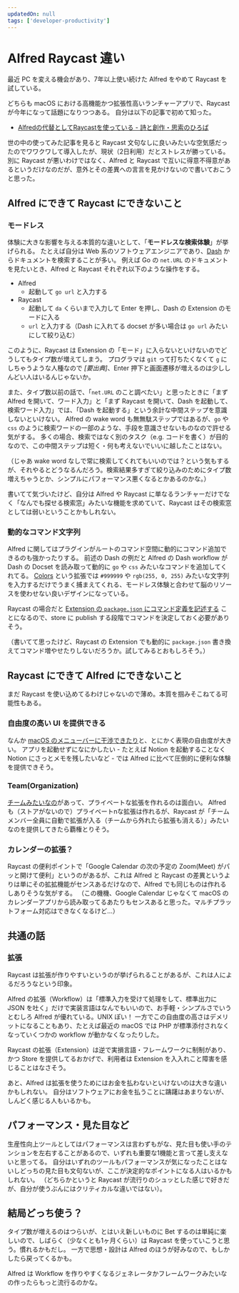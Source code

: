 ```yaml
---
updatedOn: null
tags: ['developer-productivity']
---
```


# Alfred Raycast 違い

最近 PC を変える機会があり、7年以上使い続けた Alfred をやめて Raycast を試している。

どちらも macOS における高機能かつ拡張性高いランチャーアプリで、Raycast が今年になって話題になりつつある。
自分は以下の記事で初めて知った。

- [Alfredの代替としてRaycastを使っている \- 詩と創作・思索のひろば](https://motemen.hatenablog.com/entry/2022/02/raycast)

世の中の使ってみた記事を見ると Raycast 文句なしに良いみたいな空気感だったのでワワクワして導入したが、現状（2日利用）だとストレスが勝っている。
別に Raycast が悪いわけではなく、Alfred と Raycast で互いに得意不得意があるというだけなのだが、意外とその差異への言言を見かけないので書いておこうと思った。

## Alfred にできて Raycast にできないこと
### モードレス
体験に大きな影響を与える本質的な違いとして、「**モードレスな検索体験**」が挙げられる。
たとえば自分は Web 系のソフトウェアエンジニアであり、[Dash](https://kapeli.com/dash) からドキュメントを検索することが多い。
例えば Go の `net.URL` のドキュメントを見たいとき、Alfred と Raycast それぞれ以下のような操作をする。

 - Alfred
   - 起動して `go url` と入力する
- Raycast
  - 起動して `da` くらいまで入力して Enter を押し、Dash の Extension のモードに入る
  - `url` と入力する（Dash に入れてる docset が多い場合は `go url` みたいにして絞り込む）

このように、Raycast は Extension の「モード」に入らないといけないのでどうしてもタイプ数が増えてしまう。
プログラマは `git` って打ちたくなくて `g` にしちゃうような人種なので _\[要出典\]_、Enter 押下と画面遷移が増えるのは少ししんどい人はいるんじゃないか。

また、タイプ数以前の話で、「`net.URL` のこと調べたい」と思ったときに「まず Alfred を開いて、ワード入力」と「まず Raycast を開いて、Dash を起動して、検索ワード入力」では、「Dash を起動する」という余計な中間ステップを意識しないといけない。
Alfred の wake word も無無駄ステップではあるが、`go` や `css` のように検索ワードの一部のような、手段を意識させないものなので許せる気がする。
多くの場合、検索ではなく別のタスク（e.g. コードを書く）が目的なので、この中間ステップは短く・何も考えないでいいに越したことはない。

（じゃあ wake word なしで常に検索してくれてもいいのでは？という気もするが、それやるとどうなるんだろう。検索結果多すぎて絞り込みのためにタイプ数増えちゃうとか、シンプルにパフォーマンス悪くなるとかあるのかな。）

書いてて気づいたけど、自分は Alfred や Raycast に単なるランチャーだけでなく「なんでも探せる検索窓」みたいな機能を求めていて、Raycast はその検索窓としては弱いということかもしれない。

### 動的なコマンド文字列
Alfred に関してはプラグインがルートのコマンド空間に動的にコマンド追加できるのも強かったりする。
前述の Dash の例だと Alfred の Dash workflow が Dash の Docset を読み取って動的に `go` や `css` みたいなコマンドを追加してくれてる。
[Colors](https://www.packal.org/workflow/colors) という拡張では `#999999` や `rgb(255, 0, 255)` みたいな文字列を入力するだけでうまく捕まえてくれる、モードレス体験と合わせて脳のリソースを使わせない良いデザインになっている。

Raycast の場合だと [Extension の `package.json` にコマンド定義を記述する](https://developers.raycast.com/information/manifest) ことになるので、store に publish する段階でコマンドを決定しておく必要がありそう。

（書いてて思ったけど、Raycast の Extension でも動的に `package.json` 書き換えてコマンド増やせたりしないだろうか。試してみるとおもしろそう。）


## Raycast にできて Alfred にできないこと
まだ Raycast を使い込めてるわけじゃないので薄め。本質を掴みそこねてる可能性もある。

### 自由度の高い UI を提供できる
なんか [macOS のメニューバーに干渉できたり](https://developers.raycast.com/api-reference/menu-bar-commands)と、とにかく表現の自由度が大きい。
アプリを起動せずになにかしたい - たとえば Notion を起動することなく Notion にさっとメモを残したいなど - では Alfred に比べて圧倒的に便利な体験を提供できそう。

### Team(Organization)
[チームみたいなの](https://www.raycast.com/teams)があって、プライベートな拡張を作れるのは面白い。
Alfred も（ストアがないので）プライベートnな拡張は作れるが、Raycast が「チームメンバー全員に自動で拡張が入る（チームから外れたら拡張も消える）」みたいなのを提供してきたら覇権とりそう。

### カレンダーの拡張？
Raycast の便利ポイントで「Google Calendar の次の予定の Zoom(Meet) がパッと開けて便利」というのがあるが、これは Alfred と Raycast の差異というよりは単にその拡拡機能がセンスあるだけなので、Alfred でも同じものは作れるしありそうな気がする。
（この機機、Google Calendar じゃなくて macOS のカレンダーアプリから読み取ってるあたりもセンスあると思った。マルチプラットフォーム対応はできなくなるけど…）


## 共通の話
### 拡張
Raycast は拡張が作りやすいというのが挙げられることがあるが、これは人によるだろうなという印象。

Alfred の拡張（Workflow）は「標準入力を受けて処理をして、標準出力に JSON を吐く」だけで実装言語はなんでもいいので、お手軽・シンプルさでいうとむしろ Alfred が優れている。UNIX ぽい！
一方でこの自由度の高さはデメリットになることもあり、たとえば最近の macOS では PHP が標準添付されなくなっていくつかの workflow が動かなくなったりした。

Raycast の拡張（Extension）は逆で実損言語・フレームワークに制制があり、かつ Store を提供してるおかげで、利用者は Extension を入入れこと障害を感じることはなさそう。

あと、Alfred は拡張を使うためにはお金を払わないといけないのは大きな違いかもしれない。
自分はソフトウェアにお金を払うことに躊躇はあまりないが、しんどく感じる人もいるかも。

## パフォーマンス・見た目など
生産性向上ツールとしてはパフォーマンスは言わずもがな、見た目も使い手のテンションを左右することがあるので、いずれも重要な1機能と言って差し支えないと思ってる。
自分はいずれのツールもパフォーマンスが気になったことはないしどっちの見た目も文句ないが、ここが決定的なポイントになる人はいるかもしれない。
（どちらかというと Raycast が流行りのシュッとした感じで好きだが、自分が使うぶんにはクリティカルな違いではない）。

## 結局どっち使う？
タイプ数が増えるのはつらいが、とはいえ新しいものに Bet するのは単純に楽しいので、しばらく（少なくとも1ヶ月くらい）は Raycast を使っていこうと思う。慣れるかもだし。
一方で思想・設計は Alfred のほうが好みなので、もしかしたら戻ってくるかも。

Alfred は Workflow を作りやすくなるジェネレータかフレームワークみたいなの作ったらもっと流行るのかな。
